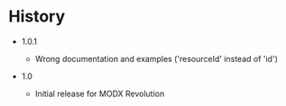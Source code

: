 History
================================================================================

- 1.0.1
    - Wrong documentation and examples ('resourceId' instead of 'id')

- 1.0
    - Initial release for MODX Revolution
